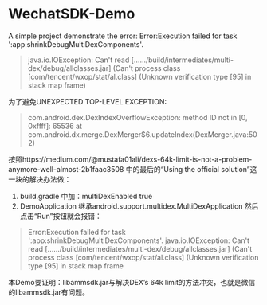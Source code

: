 # WechatSDK-Demo
A simple project demonstrate the error:
Error:Execution failed for task ':app:shrinkDebugMultiDexComponents'.
> java.io.IOException: Can't read [....../build/intermediates/multi-dex/debug/allclasses.jar] (Can't process class [com/tencent/wxop/stat/al.class] (Unknown verification type [95] in stack map frame)

为了避免UNEXPECTED TOP-LEVEL EXCEPTION:
 >   com.android.dex.DexIndexOverflowException: method ID not in [0, 0xffff]: 65536
 >  at com.android.dx.merge.DexMerger$6.updateIndex(DexMerger.java:502)

按照https://medium.com/@mustafa01ali/dexs-64k-limit-is-not-a-problem-anymore-well-almost-2b1faac3508 中的最后的“Using the official solution”这一块的解决办法做：
1. build.gradle 中加：multiDexEnabled true
2. DemoApplication 继承android.support.multidex.MultiDexApplication
然后点击“Run”按钮就会报错：
> Error:Execution failed for task ':app:shrinkDebugMultiDexComponents'.
> java.io.IOException: Can't read [....../build/intermediates/multi-dex/debug/allclasses.jar] (Can't process class [com/tencent/wxop/stat/al.class] (Unknown verification type [95] in stack map frame

本Demo要证明：libammsdk.jar与解决DEX’s 64k limit的方法冲突，也就是微信的libammsdk.jar有问题。
